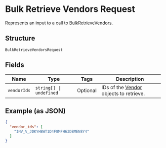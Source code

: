 
# Bulk Retrieve Vendors Request

Represents an input to a call to [BulkRetrieveVendors.](../../doc/api/vendors.md#bulk-retrieve-vendors)

## Structure

`BulkRetrieveVendorsRequest`

## Fields

| Name | Type | Tags | Description |
|  --- | --- | --- | --- |
| `vendorIds` | `string[] \| undefined` | Optional | IDs of the [Vendor](../../doc/models/vendor.md) objects to retrieve. |

## Example (as JSON)

```json
{
  "vendor_ids": [
    "INV_V_JDKYHBWT1D4F8MFH63DBMEN8Y4"
  ]
}
```

